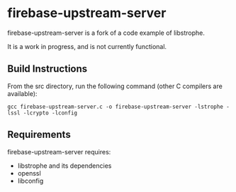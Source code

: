 firebase-upstream-server
========================

firebase-upstream-server is a fork of a code example of libstrophe.

It is a work in progress, and is not currently functional.

Build Instructions
------------------

From the src directory, run the following command (other C compilers
are available):

    gcc firebase-upstream-server.c -o firebase-upstream-server -lstrophe -lssl -lcrypto -lconfig

Requirements
------------

firebase-upstream-server requires:

- libstrophe and its dependencies
- openssl
- libconfig
